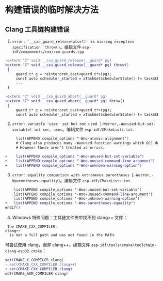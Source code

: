 # 构建错误的临时解决方法

## Clang 工具链构建错误

1. ``error: `__cxa_guard_release(abort)` is missing exception specification `throw()``。编辑文件 `esp-idf/components/cxx/cxx_guards.cpp`

```diff
-extern "C" void __cxa_guard_release(__guard* pg)
+extern "C" void __cxa_guard_release(__guard* pg) throw()
 {
     guard_t* g = reinterpret_cast<guard_t*>(pg);
     const auto scheduler_started = xTaskGetSchedulerState() != taskSCHEDULER_NOT_STARTED;
     ...
 }
 
-extern "C" void __cxa_guard_abort(__guard* pg)
+extern "C" void __cxa_guard_abort(__guard* pg) throw()
 {
     guard_t* g = reinterpret_cast<guard_t*>(pg);
     const auto scheduler_started = xTaskGetSchedulerState() != taskSCHEDULER_NOT_STARTED;
```

2. `error: variable 'usec' set but not used [-Werror,-Wunused-but-set-variable] int sec, usec`。编辑文件 `esp-idf/CMakeLists.txt`.

```diff
     list(APPEND compile_options "-Wno-atomic-alignment")
     # Clang also produces many -Wunused-function warnings which GCC doesn't.
     # However these aren't treated as errors.

+    list(APPEND compile_options "-Wno-unused-but-set-variable")
+    list(APPEND compile_options "-Wno-unused-command-line-argument")
+    list(APPEND compile_options "-Wno-unknown-warning-option")
```
3. `error: equality comparison with extraneous parentheses [-Werror,-Wparentheses-equality]`。编辑文件 `esp-idf/CMakeLists.txt`.

```diff
    list(APPEND compile_options "-Wno-unused-but-set-variable")
    list(APPEND compile_options "-Wno-unused-command-line-argument")
    list(APPEND compile_options "-Wno-unknown-warning-option")
+   list(APPEND compile_options "-Wno-parentheses-equality")
endif()
```
4. Windows 特殊问题：工具链文件夹中找不到 clang++ 文件：

```
 The CMAKE_CXX_COMPILER:
clang++
  is not a full path and was not found in the PATH.
```
可尝试使用 clang，而非 clang++。编辑文件 `esp-idf\tools\cmake\toolchain-clang-esp32.cmake`：

```diff
set(CMAKE_C_COMPILER clang)
- set(CMAKE_CXX_COMPILER clang++)
+ set(CMAKE_CXX_COMPILER clang)
set(CMAKE_ASM_COMPILER clang)
```
